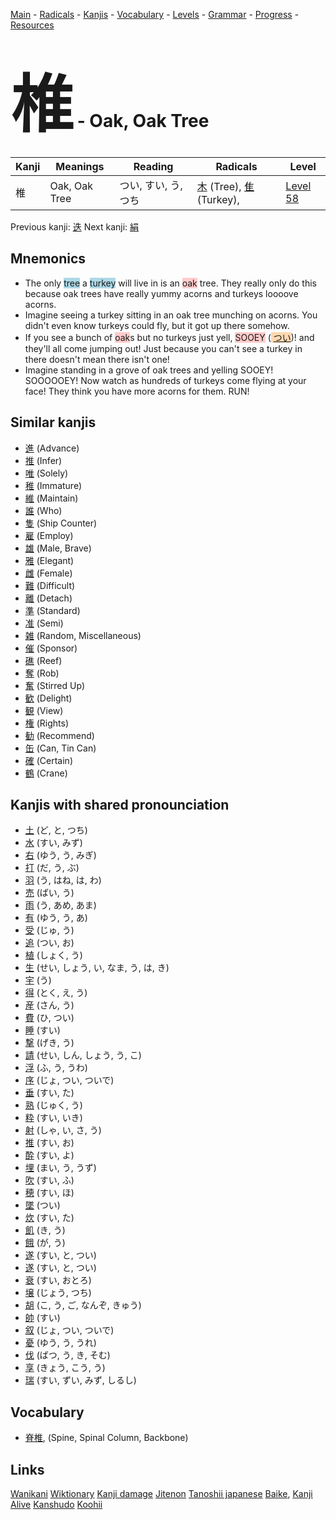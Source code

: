<style> bigfont {font-size: 100px}</style>
[Main](../README.md) -
[Radicals](../radicals.md) -
[Kanjis](../kanjis.md) -
[Vocabulary](../vocabulary.md) -
[Levels](../levels.md) -
[Grammar](../grammar.md) - 
[Progress](../progress.md) -
[Resources](../resources.md)
# <bigfont> 椎</bigfont> - Oak, Oak Tree 

| Kanji | Meanings | Reading | Radicals | Level |
| --- | --- | --- | --- | --- |
| 椎 | Oak, Oak Tree | つい, すい, う, つち | [木](../radicals/木.md) (Tree), [隹](../radicals/隹.md) (Turkey),  | [Level 58](../levels/wk_level58.md) |

Previous kanji: [迭](迭.md) Next kanji: [絹](絹.md) 

## Mnemonics
 * The only <span style="background-color:#ADD8E6"> tree</span> a <span style="background-color:#ADD8E6"> turkey</span> will live in is an <span style="background-color:#ffcccb"> oak</span> tree. They really only do this because oak trees have really yummy acorns and turkeys loooove acorns.
* Imagine seeing a turkey sitting in an oak tree munching on acorns. You didn't even know turkeys could fly, but it got up there somehow.
* If you see a bunch of <span style="background-color:#ffcccb"> oak</span>s but no turkeys just yell, <span style="background-color:#ffcccb"> SOOEY</span> (<span style="background-color:#fed8b1"> [つい](https://jisho.org/search/つい)</span>)! and they'll all come jumping out! Just because you can't see a turkey in there doesn't mean there isn't one!
* Imagine standing in a grove of oak trees and yelling SOOEY! SOOOOOEY! Now watch as hundreds of turkeys come flying at your face! They think you have more acorns for them. RUN!


## Similar kanjis
 * [進](進.md) (Advance)
* [推](推.md) (Infer)
* [唯](唯.md) (Solely)
* [稚](稚.md) (Immature)
* [維](維.md) (Maintain)
* [誰](誰.md) (Who)
* [隻](隻.md) (Ship Counter)
* [雇](雇.md) (Employ)
* [雄](雄.md) (Male, Brave)
* [雅](雅.md) (Elegant)
* [雌](雌.md) (Female)
* [難](難.md) (Difficult)
* [離](離.md) (Detach)
* [準](準.md) (Standard)
* [准](准.md) (Semi)
* [雑](雑.md) (Random, Miscellaneous)
* [催](催.md) (Sponsor)
* [礁](礁.md) (Reef)
* [奪](奪.md) (Rob)
* [奮](奮.md) (Stirred Up)
* [歓](歓.md) (Delight)
* [観](観.md) (View)
* [権](権.md) (Rights)
* [勧](勧.md) (Recommend)
* [缶](缶.md) (Can, Tin Can)
* [確](確.md) (Certain)
* [鶴](鶴.md) (Crane)



## Kanjis with shared pronounciation
 * [土](土.md) (ど, と, つち)
* [水](水.md) (すい, みず)
* [右](右.md) (ゆう, う, みぎ)
* [打](打.md) (だ, う, ぶ)
* [羽](羽.md) (う, はね, は, わ)
* [売](売.md) (ばい, う)
* [雨](雨.md) (う, あめ, あま)
* [有](有.md) (ゆう, う, あ)
* [受](受.md) (じゅ, う)
* [追](追.md) (つい, お)
* [植](植.md) (しょく, う)
* [生](生.md) (せい, しょう, い, なま, う, は, き)
* [宇](宇.md) (う)
* [得](得.md) (とく, え, う)
* [産](産.md) (さん, う)
* [費](費.md) (ひ, つい)
* [睡](睡.md) (すい)
* [撃](撃.md) (げき, う)
* [請](請.md) (せい, しん, しょう, う, こ)
* [浮](浮.md) (ふ, う, うわ)
* [序](序.md) (じょ, つい, ついで)
* [垂](垂.md) (すい, た)
* [熟](熟.md) (じゅく, う)
* [粋](粋.md) (すい, いき)
* [射](射.md) (しゃ, い, さ, う)
* [推](推.md) (すい, お)
* [酔](酔.md) (すい, よ)
* [埋](埋.md) (まい, う, うず)
* [吹](吹.md) (すい, ふ)
* [穂](穂.md) (すい, ほ)
* [墜](墜.md) (つい)
* [炊](炊.md) (すい, た)
* [飢](飢.md) (き, う)
* [餓](餓.md) (が, う)
* [遂](遂.md) (すい, と, つい)
* [遂](遂.md) (すい, と, つい)
* [衰](衰.md) (すい, おとろ)
* [壌](壌.md) (じょう, つち)
* [胡](胡.md) (こ, う, ご, なんぞ, きゅう)
* [帥](帥.md) (すい)
* [叙](叙.md) (じょ, つい, ついで)
* [憂](憂.md) (ゆう, う, うれ)
* [伐](伐.md) (ばつ, う, き, そむ)
* [享](享.md) (きょう, こう, う)
* [瑞](瑞.md) (すい, ずい, みず, しるし)



## Vocabulary
 * [脊椎](../vocabulary/椎.md), (Spine, Spinal Column, Backbone)




## Links 


[Wanikani](https://www.wanikani.com/kanji/椎)
[Wiktionary](https://en.wiktionary.org/wiki/椎)
[Kanji damage](http://www.kanjidamage.com/kanji/search?utf8=✓&q=椎)
[Jitenon](https://jitenon.com/kanji/椎)
[Tanoshii japanese](https://www.tanoshiijapanese.com/dictionary/kanji.cfm?k=椎)
[Baike](https://baike.baidu.com/item/椎),
[Kanji Alive](https://app.kanjialive.com/椎)
[Kanshudo](https://www.kanshudo.com/searchmn?q=椎)
[Koohii](https://kanji.koohii.com/study/kanji/椎)
